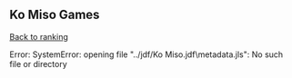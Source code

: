 ## Ko Miso Games

[Back to ranking](../../index.md)




Error: SystemError: opening file "../jdf/Ko Miso.jdf\\metadata.jls": No such file or directory




